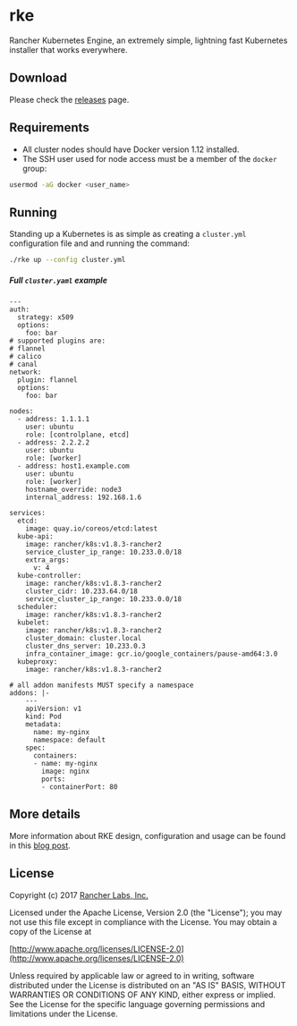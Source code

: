 rke
========

Rancher Kubernetes Engine, an extremely simple, lightning fast Kubernetes installer that works everywhere.

## Download

Please check the [releases](https://github.com/rancher/rke/releases/) page.

## Requirements
- All cluster nodes should have Docker version 1.12 installed.
- The SSH user used for node access must be a member of the `docker` group:
```bash
usermod -aG docker <user_name>
```

## Running
Standing up a Kubernetes is as simple as creating a `cluster.yml` configuration file and and running the command:
```bash
./rke up --config cluster.yml
```
##### Full `cluster.yaml` example

```
---
auth:
  strategy: x509
  options:
    foo: bar
# supported plugins are:
# flannel
# calico
# canal
network:
  plugin: flannel
  options:
    foo: bar

nodes:
  - address: 1.1.1.1
    user: ubuntu
    role: [controlplane, etcd]
  - address: 2.2.2.2
    user: ubuntu
    role: [worker]
  - address: host1.example.com
    user: ubuntu
    role: [worker]
    hostname_override: node3
    internal_address: 192.168.1.6

services:
  etcd:
    image: quay.io/coreos/etcd:latest
  kube-api:
    image: rancher/k8s:v1.8.3-rancher2
    service_cluster_ip_range: 10.233.0.0/18
    extra_args:
      v: 4
  kube-controller:
    image: rancher/k8s:v1.8.3-rancher2
    cluster_cidr: 10.233.64.0/18
    service_cluster_ip_range: 10.233.0.0/18
  scheduler:
    image: rancher/k8s:v1.8.3-rancher2
  kubelet:
    image: rancher/k8s:v1.8.3-rancher2
    cluster_domain: cluster.local
    cluster_dns_server: 10.233.0.3
    infra_container_image: gcr.io/google_containers/pause-amd64:3.0
  kubeproxy:
    image: rancher/k8s:v1.8.3-rancher2

# all addon manifests MUST specify a namespace
addons: |-
    ---
    apiVersion: v1
    kind: Pod
    metadata:
      name: my-nginx
      namespace: default
    spec:
      containers:
      - name: my-nginx
        image: nginx
        ports:
        - containerPort: 80
```

## More details

More information about RKE design, configuration and usage can be found in this [blog post](http://rancher.com/an-introduction-to-rke/).


## License
Copyright (c) 2017 [Rancher Labs, Inc.](http://rancher.com)

Licensed under the Apache License, Version 2.0 (the "License");
you may not use this file except in compliance with the License.
You may obtain a copy of the License at

[http://www.apache.org/licenses/LICENSE-2.0](http://www.apache.org/licenses/LICENSE-2.0)

Unless required by applicable law or agreed to in writing, software
distributed under the License is distributed on an "AS IS" BASIS,
WITHOUT WARRANTIES OR CONDITIONS OF ANY KIND, either express or implied.
See the License for the specific language governing permissions and
limitations under the License.
